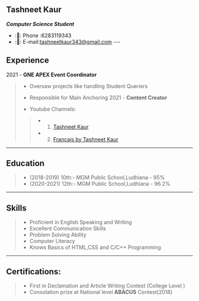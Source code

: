 <!--HEADING 2 USING 2 HASH-->
## Tashneet Kaur
<!--BOLD AND ITALICS TOGETHER USING***-->
***Computer Science Student***
<!--UNORDERED LIST + EMOJIS USING  - & : : -->
- :📲: Phone :6283119343
- :📧: E-mail:tashneetkaur343@gmail.com
---<!--HORIZONTAL RULE-->
<!--BOLD TEXT USING **-->
**Experience**
---
<!--BLOCKQUOTES AND NESTED BLOCKQUOTES USING > AND >>  -->
2021  -  **GNE APEX Event Coordinator**
>
>- Oversaw projects like handling Student Queriers
>- Responsible for Main Anchoring 
 2021 - **Content Creator**
 >
 >- Youtube Channels: 
>>- 1. [Tashneet Kaur](https://youtube.com/channel/UCznokDABEgccqoKNjWL-aDw)<!--LINK [TITLE NAME ]() -->
>>- 2. [Francais by Tashneet Kaur](https://youtube.com/channel/UC3cnfQe9MGAuMySZ5oTpbjA)

---
**Education**
---
>- (2018-2019) 10th:- MGM Public School,Ludhiana
                   - 95%
>- (2020-2021) 12th:- MGM Public School,Ludhiana
                  - 96.2%
---
**Skills**
---
>
>- Proficient in English Speaking and Writing
>- Excellent Communication Skills
>- Problem Solving Ability
>- Computer Literacy
>- Knows Basics of HTML,CSS and C/C++ Programming
---
**Certifications:**
---
>- First in Declamation and Article Writing Contest (College Level )
>- Consolation prize at National level **ABACUS** Contest(2018)



